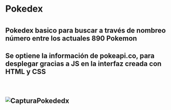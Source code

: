 <h1>Pokedex<h1>
<h2>Pokedex basico para buscar a través de nombreo número entre los actuales 890 Pokemon<h2>
 <p> Se optiene la información de pokeapi.co, para desplegar gracias a JS en la interfaz creada con HTML y CSS<p>
<br>
 
![CapturaPokededx](https://user-images.githubusercontent.com/114034743/204390926-636b0c5b-6fbc-4e4e-9006-9d4ec2ac8dfa.png)
